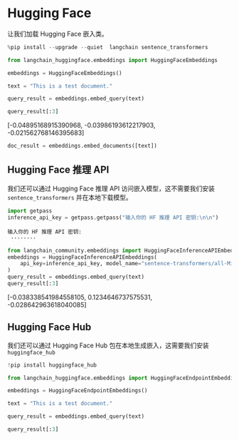 # Hugging Face

让我们加载 Hugging Face 嵌入类。

```python
%pip install --upgrade --quiet  langchain sentence_transformers
```

```python
from langchain_huggingface.embeddings import HuggingFaceEmbeddings
```

```python
embeddings = HuggingFaceEmbeddings()
```

```python
text = "This is a test document."
```

```python
query_result = embeddings.embed_query(text)
```

```python
query_result[:3]
```

[-0.04895168915390968, -0.03986193612217903, -0.021562768146395683]

```python
doc_result = embeddings.embed_documents([text])
```

## Hugging Face 推理 API

我们还可以通过 Hugging Face 推理 API 访问嵌入模型，这不需要我们安装 ``sentence_transformers`` 并在本地下载模型。

```python
import getpass
inference_api_key = getpass.getpass("输入你的 HF 推理 API 密钥:\n\n")
```

```output
输入你的 HF 推理 API 密钥:
 ········
```

```python
from langchain_community.embeddings import HuggingFaceInferenceAPIEmbeddings
embeddings = HuggingFaceInferenceAPIEmbeddings(
    api_key=inference_api_key, model_name="sentence-transformers/all-MiniLM-l6-v2"
)
query_result = embeddings.embed_query(text)
query_result[:3]
```

[-0.038338541984558105, 0.1234646737575531, -0.028642963618040085]

## Hugging Face Hub

我们还可以通过 Hugging Face Hub 包在本地生成嵌入，这需要我们安装 ``huggingface_hub``

```python
!pip install huggingface_hub
```

```python
from langchain_huggingface.embeddings import HuggingFaceEndpointEmbeddings
```

```python
embeddings = HuggingFaceEndpointEmbeddings()
```

```python
text = "This is a test document."
```

```python
query_result = embeddings.embed_query(text)
```

```python
query_result[:3]
```